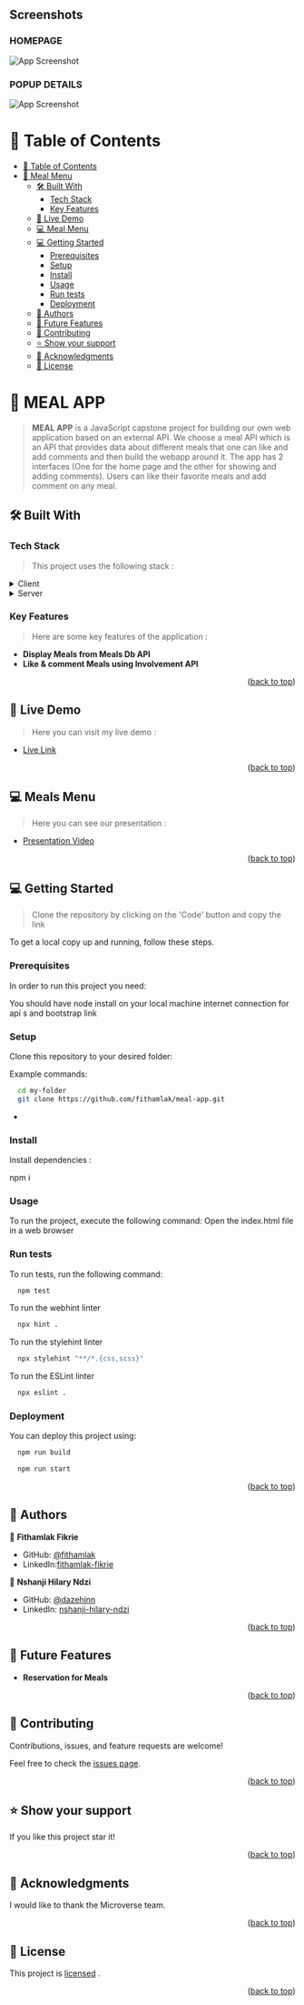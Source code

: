 <a name="readme-top"></a>

## Screenshots
### HOMEPAGE
![App Screenshot](./src/img/homepage.PNG)

### POPUP DETAILS
![App Screenshot](./src/img/poup.PNG)

<!-- TABLE OF CONTENTS -->

# 📗 Table of Contents

- [📗 Table of Contents](#-table-of-contents)
- [📖 Meal Menu ](#-tv-series-)
  - [🛠 Built With ](#-built-with-)
    - [Tech Stack ](#tech-stack-)
    - [Key Features ](#key-features-)
  - [🚀 Live Demo ](#-live-demo-)
  - [💻 Meal Menu ](#-tv-series--1)
  - [💻 Getting Started ](#-getting-started-)
    - [Prerequisites](#prerequisites)
    - [Setup](#setup)
    - [Install](#install)
    - [Usage](#usage)
    - [Run tests](#run-tests)
    - [Deployment](#deployment)
  - [👥 Authors ](#-authors-)
  - [🔭 Future Features ](#-future-features-)
  - [🤝 Contributing ](#-contributing-)
  - [⭐️ Show your support ](#️-show-your-support-)
  - [🙏 Acknowledgments ](#-acknowledgments-)
  - [📝 License ](#-license-)

<!-- PROJECT DESCRIPTION -->

# 📖 MEAL APP <a name="about-project"></a>

> **MEAL APP** is a JavaScript capstone project for building our own web application based on an external API. We choose a meal API which is an API that provides data about different meals that one can like and add comments and then build the webapp around it. The app has 2  interfaces (One for the home page and the other for showing and adding comments). Users can like their favorite meals and add comment on any meal.

## 🛠 Built With <a name="built-with"></a>

### Tech Stack <a name="tech-stack"></a>

> This project uses the following stack :

<details>
  <summary>Client</summary>
  <ul>
    <li><a href="https://www.w3schools.com/html/">HTML5</a></li>
    <li><a href="https://www.w3schools.com/css/">CSS3</a></li>
     <li><a href="https://www.w3schools.com/js/">JavaScript ES6</a></li>
  </ul>
</details>
<details>
<summary>Server</summary>
  <ul>
    <li><a href="https://webpack.js.org/guides/getting-started/#basic-setup">Webpack Server</a></li>
    <li>APIs
    <ul>
    <li><a href="https://www.themealdb.com/api.php">Meals DB</a></li>
    <li><a href="https://www.notion.so/microverse/Involvement-API-869e60b5ad104603aa6db59e08150270">Involvement API</a></li>
    </ul>
    </li>
  </ul>
</details>

<!-- Features -->

### Key Features <a name="key-features"></a>

> Here are some key features of the application :

- **Display Meals from Meals Db API**
- **Like & comment Meals using Involvement API**

<p align="right">(<a href="#readme-top">back to top</a>)</p>

<!-- LIVE DEMO -->

## 🚀 Live Demo <a name="live-demo"></a>

> Here you can visit my live demo :

- [Live Link](https://fithamlak.github.io/meal-app/dist)

<p align="right">(<a href="#readme-top">back to top</a>)</p>

<!-- LIVE DEMO -->

## 💻 Meals Menu <a name="vgs-presentation"></a>

> Here you can see our presentation :

- [Presentation Video]()

<p align="right">(<a href="#readme-top">back to top</a>)</p>

<!-- GETTING STARTED -->

## 💻 Getting Started <a name="getting-started"></a>

> Clone the repository by clicking on the 'Code' button and copy the link

To get a local copy up and running, follow these steps.

### Prerequisites

In order to run this project you need:

You should have node install on your local machine
internet connection for api s and bootstrap link

### Setup

Clone this repository to your desired folder:

Example commands:

```sh
  cd my-folder
  git clone https://github.com/fithamlak/meal-app.git
```

-

### Install

Install dependencies :

npm i

### Usage

To run the project, execute the following command:
Open the index.html file in a web browser

### Run tests

To run tests, run the following command:

```sh
  npm test
```

To run the webhint linter

```sh
  npx hint .
```

To run the stylehint linter

```sh
  npx stylehint "**/*.{css,scss}"
```

To run the ESLint linter

```sh
  npx eslint .
```

### Deployment

You can deploy this project using:

```sh
  npm run build
```
```sh
  npm run start
```

<p align="right">(<a href="#readme-top">back to top</a>)</p>

<!-- AUTHORS -->

## 👥 Authors <a name="authors"></a>
👤 **Fithamlak Fikrie**

- GitHub: [@fithamlak](https://github.com/fithamlak)
- LinkedIn:[fithamlak-fikrie](https://www.linkedin.com/in/fithamlak-fikrie-942169225/)

👤 **Nshanji Hilary Ndzi**

- GitHub: [@dazehinn](https://github.com/dazehinn)
- LinkedIn: [nshanji-hilary-ndzi](https://www.linkedin.com/in/nshanji-hilary-ndzi-b3b8a1256/)

<p align="right">(<a href="#readme-top">back to top</a>)</p>

<!-- FUTURE FEATURES -->

## 🔭 Future Features <a name="future-features"></a>

- **Reservation for Meals**

<p align="right">(<a href="#readme-top">back to top</a>)</p>

<!-- CONTRIBUTING -->

## 🤝 Contributing <a name="contributing"></a>

Contributions, issues, and feature requests are welcome!

Feel free to check the [issues page](../../issues/).

<p align="right">(<a href="#readme-top">back to top</a>)</p>

<!-- SUPPORT -->

## ⭐️ Show your support <a name="support"></a>

If you like this project star it!

<p align="right">(<a href="#readme-top">back to top</a>)</p>

<!-- ACKNOWLEDGEMENTS -->

## 🙏 Acknowledgments <a name="acknowledgements"></a>

I would like to thank the Microverse team.

<p align="right">(<a href="#readme-top">back to top</a>)</p>
<!-- LICENSE -->

## 📝 License <a name="license"></a>

This project is [licensed](./LICENSE) .

<p align="right">(<a href="#readme-top">back to top</a>)</p>
